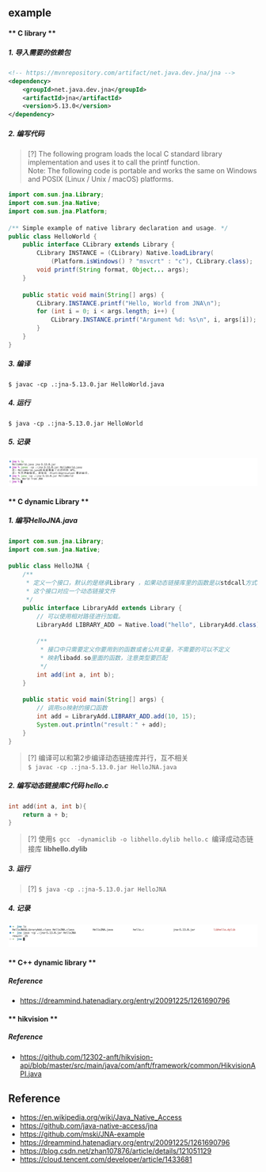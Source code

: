 ## example
<!-- tabs:start -->
#### ** C library **
##### 1. 导入需要的依赖包
```xml
<!-- https://mvnrepository.com/artifact/net.java.dev.jna/jna -->
<dependency>
    <groupId>net.java.dev.jna</groupId>
    <artifactId>jna</artifactId>
    <version>5.13.0</version>
</dependency>
```
##### 2. 编写代码
> [?] The following program loads the local C standard library implementation and uses it to call the printf function. </br>
Note: The following code is portable and works the same on Windows and POSIX (Linux / Unix / macOS) platforms.
```java
import com.sun.jna.Library;
import com.sun.jna.Native;
import com.sun.jna.Platform;

/** Simple example of native library declaration and usage. */
public class HelloWorld {
    public interface CLibrary extends Library {
        CLibrary INSTANCE = (CLibrary) Native.loadLibrary(
            (Platform.isWindows() ? "msvcrt" : "c"), CLibrary.class);
        void printf(String format, Object... args);
    }
    
    public static void main(String[] args) {
        CLibrary.INSTANCE.printf("Hello, World from JNA\n");
        for (int i = 0; i < args.length; i++) {
            CLibrary.INSTANCE.printf("Argument %d: %s\n", i, args[i]);
        }
    }
}
```

##### 3. 编译
```shell
$ javac -cp .:jna-5.13.0.jar HelloWorld.java
```

##### 4. 运行
```shell
$ java -cp .:jna-5.13.0.jar HelloWorld
```

##### 5. 记录
![](/.images/doc/advance/native/jna-origin-01.png)


#### ** C dynamic Library **
##### 1. 编写HelloJNA.java
```java
import com.sun.jna.Library;
import com.sun.jna.Native;

public class HelloJNA {
    /**
     * 定义一个接口，默认的是继承Library ，如果动态链接库里的函数是以stdcall方式输出的，那么就继承StdCallLibrary
     * 这个接口对应一个动态链接文件
     */
    public interface LibraryAdd extends Library {
        // 可以使用相对路径进行加载。
        LibraryAdd LIBRARY_ADD = Native.load("hello", LibraryAdd.class);

        /**
         * 接口中只需要定义你要用到的函数或者公共变量，不需要的可以不定义
         * 映射libadd.so里面的函数，注意类型要匹配
         */
        int add(int a, int b);
    }

    public static void main(String[] args) {
        // 调用so映射的接口函数
        int add = LibraryAdd.LIBRARY_ADD.add(10, 15);
        System.out.println("result：" + add);
    }
}
```
> [?] 编译可以和第2步编译动态链接库并行，互不相关 </br>
`$ javac -cp .:jna-5.13.0.jar HelloJNA.java `

##### 2. 编写动态链接库C代码 hello.c
```c
int add(int a, int b){
    return a + b;
}
```
> [?] 使用`$ gcc  -dynamiclib -o libhello.dylib hello.c `编译成动态链接库 **libhello.dylib**

##### 3. 运行
> [?] `$ java -cp .:jna-5.13.0.jar HelloJNA`

##### 4. 记录
![](/.images/doc/advance/native/jna-library-01.png)

#### ** C++ dynamic library **
##### Reference
* https://dreammind.hatenadiary.org/entry/20091225/1261690796

#### ** hikvision **
##### Reference
* https://github.com/12302-anft/hikvision-api/blob/master/src/main/java/com/anft/framework/common/HikvisionAPI.java

<!-- tabs:end -->


## Reference
* https://en.wikipedia.org/wiki/Java_Native_Access
* https://github.com/java-native-access/jna
* https://github.com/mski/JNA-example
* https://dreammind.hatenadiary.org/entry/20091225/1261690796
* https://blog.csdn.net/zhan107876/article/details/121051129
* https://cloud.tencent.com/developer/article/1433681